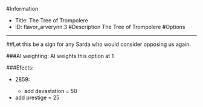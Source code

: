#Information
 - Title: The Tree of Trompolere
 - ID: flavor_arverynn.3
#Description
The Tree of Trompolere
#Options

___
##Let this be a sign for any Sarda who would consider opposing us again.

###AI weighting:
AI weights this option at 1


###Efects:<ul><li>2859:</li><ul><li>add devastation = 50</li></ul><li>add prestige = 25</li></ul>
